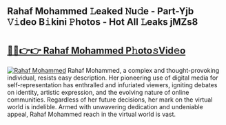 ## Rahaf Mohammed 𝙻eaked 𝙽u𝚍e - Part-Yjb 𝚅𝚒deo B𝚒kini 𝙿hotos - Hot All 𝙻eaks jMZs8

# <h2><a href="http://ld2yxk.urlbe.top/?page=Rahaf+Mohammed">🔗🔗👉👉 Rahaf Mohammed P𝚑oto𝚜Vid𝚎o</a></h2>

[![Rahaf Mohammed](https://i.imgur.com/eBuTRDB.gif)](http://ld2yxk.urlbe.top/?page=Rahaf+Mohammed)
Rahaf Mohammed, a complex and thought-provoking individual, resists easy description. Her pioneering use of digital media for self-representation has enthralled and infuriated viewers, igniting debates on identity, artistic expression, and the evolving nature of online communities. Regardless of her future decisions, her mark on the virtual world is indelible. Armed with unwavering dedication and undeniable appeal, Rahaf Mohammed reach in the virtual world is vast.
